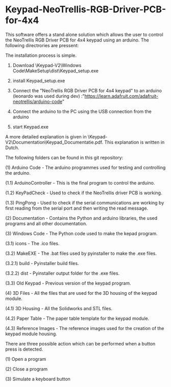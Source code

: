 # Keypad-NeoTrellis-RGB-Driver-PCB-for-4x4
This software offers a stand alone solution which allows the user to control the NeoTrellis RGB Driver PCB for 4x4 keypad using an arduino. The following directrories are pressent:

The installation process is simple.

1) Download \Keypad-V2\Windows Code\MakeSetup\dist\Keypad_setup.exe

2) install Keypad_setup.exe

2) Connect the "NeoTrellis RGB Driver PCB for 4x4 keypad" to an arduino (leonardo was used during dev) :"https://learn.adafruit.com/adafruit-neotrellis/arduino-code"
 
3) Connect the arduino to the PC using the USB connection from the arduino

4) start Keypad.exe

A more detailed explanation is given in \Keypad-V2\Documentation\Keypad_Documentatie.pdf. This explanation is written in Dutch.



The following folders can be found in this git repository:

(1) Arduino Code - The arduino programmes used for testing and controlling the arduino.
  
(1.1) ArduinoController - This is the final program to control the arduino.

(1.2) KeyPadCheck - Used to check if the NeoTrellis driver PCB is working.

(1.3) PingPong - Used to check if the serial communications are working by first reading from the serial port and then writing the read message.


(2) Documentation - Contains the Python and arduino libraries, the used programs and all other documentation.


(3) Windows Code - The Python code used to make the kepad program.

(3.1) icons - The .ico files.

(3.2) MakeEXE - The .bat files used by pyinstaller to make the .exe files.

(3.2.1) build - Pyinstaller build files.

(3.2.2) dist - Pyinstaller output folder for the .exe files.

(3.3) Old Keypad - Previous version of the keypad program.


(4) 3D Files - All the files that are used for the 3D housing of the keypad module.

(4.1) 3D Housing - All the Solidworks and STL files.

(4.2) Paper Table - The paper table template for the keypad module.

(4.3) Reference Images - The reference images used for the creation of the keypad module housing.

There are three possible action which can be performed when a button press is detected. 

(1) Open a program

(2) Close a program

(3) Simulate a keyboard button

